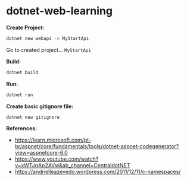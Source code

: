 # dotnet-web-learning

**Create Project:**<br/>
```bash
dotnet new webapi -n MyStartApi
```
Go to created project... `MyStartApi`

**Build:**<br/>
```bash
dotnet build
```

**Run:**<br/>
```bash
dotnet run
```

**Create basic gitignore file:**<br/>
```bash
dotnet new gitignore
```

**References:**<br/>
- https://learn.microsoft.com/pt-br/aspnet/core/fundamentals/tools/dotnet-aspnet-codegenerator?view=aspnetcore-6.0
- https://www.youtube.com/watch?v=xWTJqAp2AVw&ab_channel=CentraldotNET
- https://andrielleazevedo.wordpress.com/2011/12/11/c-namespaces/